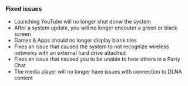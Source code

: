 ### Fixed issues
- Launching YouTube will no longer shut donw the system
- After a system update, you will no longer encouter a green or black screen
- Games & Apps should no longer display blank tiles
- Fixes an issue that caused the system to not recognize wireless networks with an external hard drive attached
- Fixes an issue that caused you to be unable to hear others in a Party Chat
- The media player will no longer have issues with connection to DLNA content